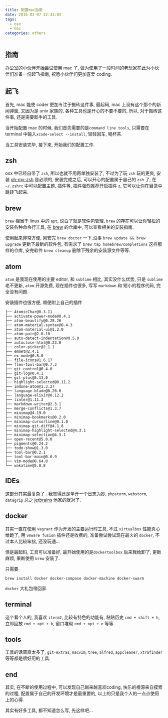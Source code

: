 ```yaml
---
title: 配置mac指南
date: 2016-03-07 22:43:03
tags:
  - osx
  - mac
categories: others
---
```


## 指南

办公室的小伙伴开始尝试使用 mac 了, 做为使用了一段时间的老玩家在此为小伙伴们准备一份起飞指南, 祝愿小伙伴们更加喜爱 coding.

<!--more-->

## 起飞

首先, mac 能使 coder 更加专注于搬砖这件事, 最起码, mac 上没有这个那个的新闻弹窗, 又因为是 unix 家族的, 各种工具也是开心的不要不要的, 所以, 对于搬砖这件事, 还是需要趁手的工具.

当开始配置 mac 的时候, 我们首先需要的是`command line tools`, 只需要在 terminal 中输入`xcode-select --install`, 轻轻回车, 喝杯茶.

当工具安装完毕, 接下来, 开始我们的配置工作.

## zsh
osx 中已经自带了 `zsh`, 所以也就不用再单独安装了, 不过为了玩 `zsh` 玩的更爽, 安装 [oh-my-zsh](https://github.com/robbyrussell/oh-my-zsh) 是必须的, 安装完成之后, 可以开心的配置属于自己的 `zsh` 了, 在`~/.zshrc` 中可以配置主题, 插件等, 插件强烈推荐开启插件 `z`, 它可以让你在目录中跳转飞起来.

## brew
`brew` 相当于 linux 中的 `apt`, 说白了就是软件包管理, `brew` 的存在可以让你轻松的安装各种命令行工具, 在 [brew](https://github.com/Homebrew/homebrew) 的仓库中, 可以查看相关的安装指南.

使用起来非常方便, 刚安完 `brew doctor` 一下,没事 `brew update && brew upgrade` 更新下最新的软件包, 有需求了 `brew tap homebrew/completions` 这样那样的仓库, 安完软件 `brew cleanup` 删除下残余的安装源文件等等.

## atom
`atom` 是我现在使用的主要 editor, 和 `sublime` 相比, 其实没什么优势, 只是 `sublime` 老不更新, `atom` 开源免费, 现在插件也很多, 写写 `markdown` 和 短小的程序代码, 完全没有问题.

安装插件也很方便, 顺便附上自己的插件
```
├── AtomicChar@0.3.11
├── activate-power-mode@0.4.1
├── atom-beautify@0.28.26
├── atom-material-syntax@0.4.3
├── atom-material-ui@1.2.0
├── atom-pair@2.0.10
├── auto-detect-indentation@0.5.0
├── autoclose-html@0.23.0
├── color-picker@2.1.1
├── emmet@2.4.1
├── ex-mode@0.8.0
├── file-icons@1.6.17
├── flex-tool-bar@0.7.3
├── git-control@0.4.0
├── git-log@0.4.1
├── git-plus@5.13.0
├── highlight-selected@0.11.2
├── imdone-atom@1.3.27
├── language-blade@0.20.0
├── language-elixir@0.12.2
├── linter@1.11.3
├── markdown-writer@2.3.1
├── merge-conflicts@1.3.7
├── minimap@4.19.0
├── minimap-bookmarks@0.2.0
├── minimap-cursorline@0.1.0
├── minimap-git-diff@4.1.8
├── minimap-highlight-selected@4.3.1
├── minimap-selection@4.3.1
├── open-recent@5.0.0
├── pigments@0.24.2
├── todo-show@1.3.0
├── tool-bar@0.2.1
├── tool-bar-main@0.0.9
├── vim-mode@0.64.0
└── wakatime@5.0.8
```

## IDEs
这部分其实最复杂了...我觉得还是单开一个日志为妙, `phpstorm`, `webstorm`, `datagrip` 总之 [jetbrains](https://www.jetbrains.com/) 他家的就对了.

## docker
其实一直在使用 `vagrant` 作为开发的主要运行时工具, 不过 `virtualbox` 性能真心给跪了, 用 `vmware fusion` 插件还是收费的, 准备尝试尝试现在最火的 `docker`, 不过本人比较笨拙, 还没玩通...

但是最起码, 工具可以准备好, 最开始使用的是`dockertoolbox` 后来我给卸了, 更新麻烦, 果断使用 `brew` 安装了.

只需要
```
brew install docker docker-compose docker-machine docker-swarm
```
`docker` 大礼包带回家.

## terminal
这个看个人的, 我喜欢 `iterm2`, 比较有特色的功能有, 粘贴历史 `cmd + shift + h`, 立即回放 `cmd + opt + b`, 窗口堆砌 `cmd + opt + e` 等等.

## tools
工具的话简直太多了, `git-extras`, `macvim`, `tree`, `alfred`, `appcleaner`, `xtrafinder`等等都是很好用的工具.

## end
其实, 在不断的使用过程中, 可以发现自己越来越喜欢coding, 快乐的根源来自摸索的过程, 配置属于自己的开发环境才是最重要的, 以上的只是我个人的一点点使用上的心得.

其实有好多工具, 都不知道怎么写, 先这样吧...
